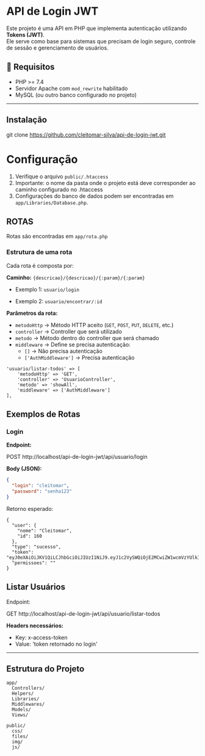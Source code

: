 # API de Login JWT

Este projeto é uma API em PHP que implementa autenticação utilizando **Tokens (JWT)**.  
Ele serve como base para sistemas que precisam de login seguro, controle de sessão e gerenciamento de usuários.

## 🚀 Requisitos

- PHP >= 7.4
- Servidor Apache com `mod_rewrite` habilitado
- MySQL (ou outro banco configurado no projeto)
---


##  Instalação

git clone https://github.com/cleitomar-silva/api-de-login-jwt.git

# Configuração
1. Verifique o arquivo `public/.htaccess`
2. Importante: o nome da pasta onde o projeto está deve corresponder ao caminho configurado no .htaccess
3. Configurações do banco de dados podem ser encontradas em `app/Libraries/Database.php`.

## ROTAS

Rotas são encontradas em `app/rota.php`

### Estrutura de uma rota

Cada rota é composta por:

**Caminho:** `{descricao}/{descricao}/{:param}/{:param}`

- Exemplo 1: `usuario/login`

- Exemplo 2: `usuario/encontrar/:id`

**Parâmetros da rota:**

- `metodoHttp` → Método HTTP aceito (`GET`, `POST`, `PUT`, `DELETE`, etc.)
- `controller` → Controller que será utilizado
- `metodo` → Método dentro do controller que será chamado
- `middleware` → Define se precisa autenticação:
  - `[]` → Não precisa autenticação
  - `['AuthMiddleware']` → Precisa autenticação

```
'usuario/listar-todos' => [
    'metodoHttp' => 'GET',
    'controller' => 'UsuarioController',
    'metodo' => 'showAll',
    'middleware' => ['AuthMiddleware']
],
```



##  Exemplos de Rotas

###  Login

**Endpoint:**

POST http://localhost/api-de-login-jwt/api/usuario/login

**Body (JSON):**
```json
{
  "login": "cleitomar",
  "password": "senha123"
}
```

Retorno esperado:

```
{
  "user": {
    "nome": "Cleitomar",
    "id": 160
  },
  "type": "sucesso",
  "token": "eyJ0eXAiOiJKV1QiLCJhbGciOiJIUzI1NiJ9.eyJ1c2VySWQiOjE2MCwiZW1wcmVzYUlkIjozLCJpYXQiOjE3NTg4OTEyNDEsImV4cCI6MTc1ODkyMDA0MX0.txv8YspG6IoHJRXJ7r1KeJV7VqzlW9nWbIG6Y111ixo",
  "permissoes": ""
}
```

## Listar Usuários
Endpoint:

GET http://localhost/api-de-login-jwt/api/usuario/listar-todos

**Headers necessários:**
- Key: x-access-token
- Value: 'token retornado no login'

---


## Estrutura do Projeto

```
app/
  Controllers/
  Helpers/
  Libraries/
  Middlewares/
  Models/
  Views/

public/
  css/
  files/
  img/
  js/
```

   
